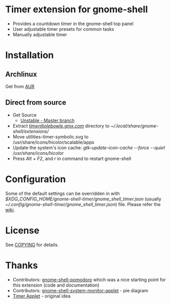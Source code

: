 # Timer extension for gnome-shell
- Provides a countdown timer in the gnome-shell top panel
- User adjustable timer presets for common tasks
- Manually adjustable timer

# Installation
## Archlinux
Get from [AUR](https://aur.archlinux.org/packages.php?ID=52047)

## Direct from source
- Get Source
    * [Unstable - Master branch](https://github.com/olebowle/gnome-shell-timer/zipball/master)
- Extract *timer@olebowle.gmx.com* directory to *~/.local/share/gnome-shell/extensions/*
- Move utilities-timer-symbolic.svg to /usr/share/icons/hicolor/scalable/apps
- Update the system's icon cache: *gtk-update-icon-cache --force --quiet /usr/share/icons/hicolor*
- Press *Alt + F2*, and *r* in command to restart gnome-shell

# Configuration
Some of the default settings can be overridden in with *$XDG_CONFIG_HOME/gnome-shell-timer/gnome_shell_timer.json* 
(usually *~/.config/gnome-shell-timer/gnome_shell_timer.json*) file. Please refer the [wiki](https://github.com/olebowle/gnome-shell-timer/wiki/Configuration).

# License
See [COPYING](https://github.com/olebowle/gnome-shell-timer/blob/master/COPYING) for details.

# Thanks
- Contributors: [gnome-shell-pomodoro](https://github.com/codito/gnome-shell-pomodoro/contributors) which was a nice starting point for this extension (code and documentation)
- Contributors: [gnome-shell-system-monitor-applet](https://github.com/paradoxxxzero/gnome-shell-system-monitor-applet/contributors) - pie diagram
- [Timer Applet](https://launchpad.net/timer-applet) - original idea
